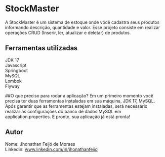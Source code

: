 # StockMaster

A StockMaster é um sistema de estoque onde você cadastra seus produtos informando descrição, quantidade e valor.
Esse projeto consiste em realizar operações CRUD (Inserir, ler, atualizar e deletar) de produtos.

## Ferramentas utilizadas

JDK 17 <br/>
Javascript <br/>
Springboot<br/>
MySQL<br/>
Lombok<br/>
Flyway<br/>

##O que preciso para rodar a aplicação?
Em um primeiro momento você precisa ter duas ferramentas instaladas em sua máquina, JDK 17, MySQL.
Após garantir que as ferramentas estejam instaladas, será necessário realizar as configurações do banco de dados MySQL em application.properties.
E pronto, sua aplicação já está pronta!

## Autor
Nome: Jhonathan Feijó de Moraes <br/>
Linkedin: www.linkedin.com/in/jhonathanfeijo

